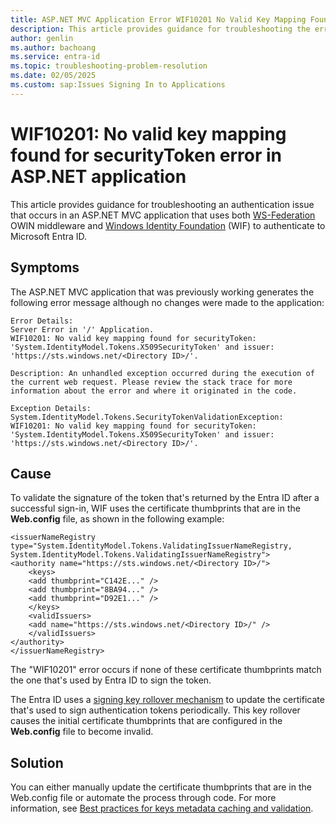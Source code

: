 ```yaml
---
title: ASP.NET MVC Application Error WIF10201 No Valid Key Mapping Found for SecurityToken
description: This article provides guidance for troubleshooting the error, "WIF10201- No valid key mapping found for securityToken."
author: genlin
ms.author: bachoang
ms.service: entra-id
ms.topic: troubleshooting-problem-resolution 
ms.date: 02/05/2025
ms.custom: sap:Issues Signing In to Applications
---
```


# WIF10201: No valid key mapping found for securityToken error in ASP.NET application

This article provides guidance for troubleshooting an authentication issue that occurs in an ASP.NET MVC application that uses both [WS-Federation](https://github.com/Azure-Samples/active-directory-dotnet-webapp-wsfederation) OWIN middleware and [Windows Identity Foundation](../../../windows-server/user-profiles-and-logon/windows-identity-foundation.md) (WIF) to authenticate to Microsoft Entra ID.

## Symptoms

The ASP.NET MVC application that was previously working generates the following error message although no changes were made to the application:

```output
Error Details:
Server Error in '/' Application.
WIF10201: No valid key mapping found for securityToken: 'System.IdentityModel.Tokens.X509SecurityToken' and issuer: 'https://sts.windows.net/<Directory ID>/'.

Description: An unhandled exception occurred during the execution of the current web request. Please review the stack trace for more information about the error and where it originated in the code.

Exception Details: System.IdentityModel.Tokens.SecurityTokenValidationException: WIF10201: No valid key mapping found for securityToken: 'System.IdentityModel.Tokens.X509SecurityToken' and issuer: 'https://sts.windows.net/<Directory ID>/'.
```

## Cause

To validate the signature of the token that's returned by the Entra ID after a successful sign-in, WIF uses the certificate thumbprints that are in the **Web.config** file, as shown in the following example:

```web.config
<issuerNameRegistry type="System.IdentityModel.Tokens.ValidatingIssuerNameRegistry, 
System.IdentityModel.Tokens.ValidatingIssuerNameRegistry">
<authority name="https://sts.windows.net/<Directory ID>/">
    <keys>
    <add thumbprint="C142E..." />
    <add thumbprint="8BA94..." />
    <add thumbprint="D92E1..." />
    </keys>
    <validIssuers>
    <add name="https://sts.windows.net/<Directory ID>/" />
    </validIssuers>
</authority>
</issuerNameRegistry>
```

The "WIF10201" error occurs if none of these certificate thumbprints match the one that's used by Entra ID to sign the token.

The Entra ID uses a [signing key rollover mechanism](/entra/identity-platform/signing-key-rollover) to update the certificate that's used to sign authentication tokens periodically. This key rollover causes the initial certificate thumbprints that are configured in the **Web.config** file to become invalid.

## Solution

You can either manually update the certificate thumbprints that are in the Web.config file or automate the process through code. For more information, see [Best practices for keys metadata caching and validation](/entra/identity-platform/signing-key-rollover#best-practices-for-keys-metadata-caching-and-validation).
